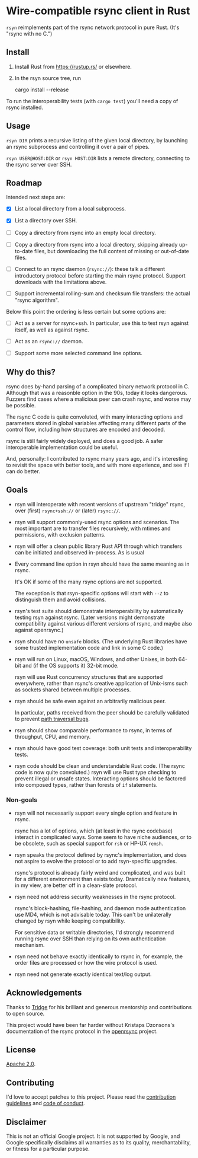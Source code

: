 # Wire-compatible rsync client in Rust

`rsyn` reimplements part of the rsync network protocol in pure Rust. (It's
"rsync with no C.")

## Install

1. Install Rust from <https://rustup.rs/> or elsewhere.

2. In the rsyn source tree, run

   cargo install --release

To run the interoperability tests (with `cargo test`) you'll need a copy of
rsync installed.

## Usage

`rsyn DIR` prints a recursive listing of the given local directory, by launching
an rsync subprocess and controlling it over a pair of pipes.

`rsyn USER@HOST:DIR` or `rsyn HOST:DIR` lists a remote directory, connecting to
the rsync server over SSH.

## Roadmap

Intended next steps are:

- [x] List a local directory from a local subprocess.

- [x] List a directory over SSH.

- [ ] Copy a directory from rsync into an empty local directory.

- [ ] Copy a directory from rsync into a local directory, skipping already
      up-to-date files, but downloading the full content of missing or
      out-of-date files.

- [ ] Connect to an rsync daemon (`rsync://`): these talk a different
      introductory protocol before starting the main rsync protocol. Support
      downloads with the limitations above.

- [ ] Support incremental rolling-sum and checksum file transfers: the actual
      "rsync algorithm".

Below this point the ordering is less certain but some options are:

- [ ] Act as a server for rsync+ssh. In particular, use this to test rsyn
      against itself, as well as against rsync.

- [ ] Act as an `rsync://` daemon.

- [ ] Support some more selected command line options.

## Why do this?

rsync does by-hand parsing of a complicated binary network protocol in C.
Although that was a reasonble option in the 90s, today it looks dangerous.
Fuzzers find cases where a malicious peer can crash rsync, and worse may be
possible.

The rsync C code is quite convoluted, with many interacting options and
parameters stored in global variables affecting many different parts of the
control flow, including how structures are encoded and decoded.

rsync is still fairly widely deployed, and does a good job. A safer
interoperable implementation could be useful.

And, personally: I contributed to rsync many years ago, and it's interesting to
revisit the space with better tools, and with more experience, and see if I can
do better.

## Goals

- rsyn will interoperate with recent versions of upstream "tridge" rsync, over
  (first) `rsync+ssh://` or (later) `rsync://`.

- rsyn will support commonly-used rsync options and scenarios. The most
  important are to transfer files recursively, with mtimes and permissions, with
  exclusion patterns.

- rsyn will offer a clean public library Rust API through which transfers can be
  initiated and observed in-process. As is usual

- Every command line option in rsyn should have the same meaning as in rsync.

  It's OK if some of the many rsync options are not supported.

  The exception is that rsyn-specific options will start with `--Z` to
  distinguish them and avoid collisions.

- rsyn's test suite should demonstrate interoperability by automatically testing
  rsyn against rsync. (Later versions might demonstrate compatibility against
  various different versions of rsync, and maybe also against openrsync.)

- rsyn should have no `unsafe` blocks. (The underlying Rust libraries have some
  trusted implementation code and link in some C code.)

- rsyn will run on Linux, macOS, Windows, and other Unixes, in both 64-bit and
  (if the OS supports it) 32-bit mode.

  rsyn will use Rust concurrency structures that are supported everywhere,
  rather than rsync's creative application of Unix-isms such as sockets shared
  between multiple processes.

- rsyn should be safe even against an arbitrarily malicious peer.

  In particular, paths received from the peer should be carefully validated to
  prevent
  [path traversal bugs](https://cwe.mitre.org/data/definitions/1219.html).

- rsyn should show comparable performance to rsync, in terms of throughput, CPU,
  and memory.

- rsyn should have good test coverage: both unit tests and interoperability
  tests.

- rsyn code should be clean and understandable Rust code. (The rsync code is now
  quite convoluted.) rsyn will use Rust type checking to prevent illegal or
  unsafe states. Interacting options should be factored into composed types,
  rather than forests of `if` statements.

### Non-goals

- rsyn will not necessarily support every single option and feature in rsync.

  rsync has a lot of options, which (at least in the rsync codebase) interact in
  complicated ways. Some seem to have niche audiences, or to be obsolete, such
  as special support for `rsh` or HP-UX `remsh`.

- rsyn speaks the protocol defined by rsync's implementation, and does not
  aspire to evolve the protocol or to add rsyn-specific upgrades.

  rsync's protocol is already fairly weird and complicated, and was built for a
  different environment than exists today. Dramatically new features, in my
  view, are better off in a clean-slate protocol.

- rsyn need not address security weaknesses in the rsync protocol.

  rsync's block-hashing, file-hashing, and daemon mode authentication use MD4,
  which is not advisable today. This can't be unilaterally changed by rsyn while
  keeping compatibility.

  For sensitive data or writable directories, I'd strongly recommend running
  rsync over SSH than relying on its own authentication mechanism.

- rsyn need not behave exactly identically to rsync in, for example, the order
  files are processed or how the wire protocol is used.

- rsyn need not generate exactly identical text/log output.

## Acknowledgements

Thanks to [Tridge](https://www.samba.org/~tridge/) for his brilliant and
generous mentorship and contributions to open source.

This project would have been far harder without Kristaps Dzonsons's
documentation of the rsync protocol in the
[openrsync](https://github.com/kristapsdz/openrsync) project.

## License

[Apache 2.0](LICENSE).

## Contributing

I'd love to accept patches to this project. Please read the
[contribution guidelines](CONTRIBUTING.md) and
[code of conduct](CODE_OF_CONDUCT.md).

## Disclaimer

This is not an official Google project. It is not supported by Google, and
Google specifically disclaims all warranties as to its quality, merchantability,
or fitness for a particular purpose.
